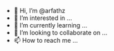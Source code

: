 - 👋 Hi, I’m @arfathz
- 👀 I’m interested in ...
- 🌱 I’m currently learning ...
- 💞️ I’m looking to collaborate on ...
- 📫 How to reach me ...

<!---
arfathz/arfathz is a ✨ special ✨ repository because its `README.md` (this file) appears on your GitHub profile.
You can click the Preview link to take a look at your changes.
--->
